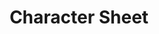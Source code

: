 ---
parent: Tools
layout: default
title: Character Sheet
redirect_to: https://benders5e.com/assets/benders-sheet-print.pdf
# redirect_to: /assets/benders-sheet-print.pdf
# permalink: /tools/char-sheet
---